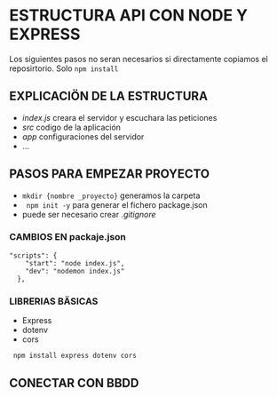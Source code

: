 # ESTRUCTURA API CON NODE Y EXPRESS

Los siguientes pasos no seran necesarios si directamente copiamos el reposirtorio. Solo `npm install`

## EXPLICACIÖN DE LA ESTRUCTURA

- _index.js_ creara el servidor y escuchara las peticiones
- _src_ codigo de la aplicación
- _app_ configuraciones del servidor
- ...

## PASOS PARA EMPEZAR PROYECTO

- `mkdir {nombre _proyecto}` generamos la carpeta
- ` npm init -y` para generar el fichero package.json
- puede ser necesario crear _.gitignore_

### CAMBIOS EN packaje.json

```
"scripts": {
    "start": "node index.js",
    "dev": "nodemon index.js"
  },
```

### LIBRERIAS BÄSICAS

- Express
- dotenv
- cors

` npm install express dotenv cors`

## CONECTAR CON BBDD
